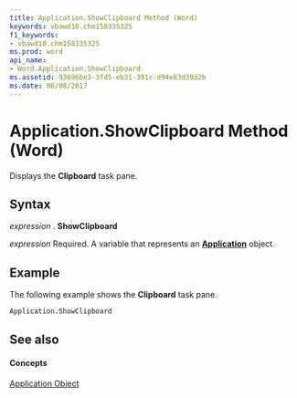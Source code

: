 ```yaml
---
title: Application.ShowClipboard Method (Word)
keywords: vbawd10.chm158335325
f1_keywords:
- vbawd10.chm158335325
ms.prod: word
api_name:
- Word.Application.ShowClipboard
ms.assetid: 93696be3-3fd5-eb31-391c-d94e83d39d2b
ms.date: 06/08/2017
---
```



# Application.ShowClipboard Method (Word)

Displays the  **Clipboard** task pane.


## Syntax

 _expression_ . **ShowClipboard**

 _expression_ Required. A variable that represents an **[Application](application-object-word.md)** object.


## Example

The following example shows the  **Clipboard** task pane.


```vb
Application.ShowClipboard
```


## See also


#### Concepts


[Application Object](application-object-word.md)

